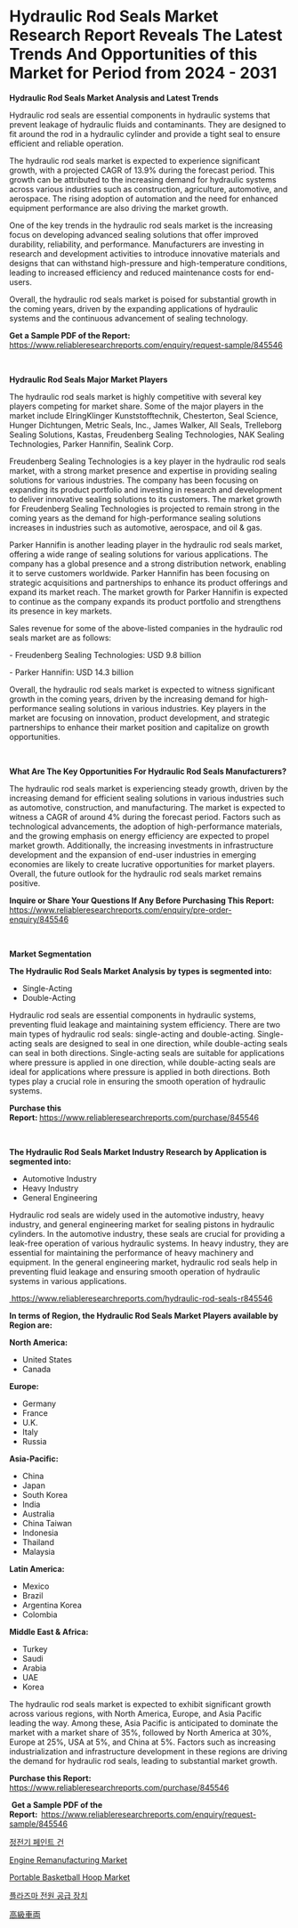 <p><h1>Hydraulic Rod Seals Market Research Report Reveals The Latest Trends And Opportunities of this Market for Period from 2024 - 2031</h1></p><p><strong>Hydraulic Rod Seals Market Analysis and Latest Trends</strong></p>
<p><p>Hydraulic rod seals are essential components in hydraulic systems that prevent leakage of hydraulic fluids and contaminants. They are designed to fit around the rod in a hydraulic cylinder and provide a tight seal to ensure efficient and reliable operation. </p><p>The hydraulic rod seals market is expected to experience significant growth, with a projected CAGR of 13.9% during the forecast period. This growth can be attributed to the increasing demand for hydraulic systems across various industries such as construction, agriculture, automotive, and aerospace. The rising adoption of automation and the need for enhanced equipment performance are also driving the market growth.</p><p>One of the key trends in the hydraulic rod seals market is the increasing focus on developing advanced sealing solutions that offer improved durability, reliability, and performance. Manufacturers are investing in research and development activities to introduce innovative materials and designs that can withstand high-pressure and high-temperature conditions, leading to increased efficiency and reduced maintenance costs for end-users.</p><p>Overall, the hydraulic rod seals market is poised for substantial growth in the coming years, driven by the expanding applications of hydraulic systems and the continuous advancement of sealing technology.</p></p>
<p><strong>Get a Sample PDF of the Report:&nbsp;</strong> <a href="https://www.reliableresearchreports.com/enquiry/request-sample/845546">https://www.reliableresearchreports.com/enquiry/request-sample/845546</a></p>
<p>&nbsp;</p>
<p><strong>Hydraulic Rod Seals Major Market Players</strong></p>
<p><p>The hydraulic rod seals market is highly competitive with several key players competing for market share. Some of the major players in the market include ElringKlinger Kunststofftechnik, Chesterton, Seal Science, Hunger Dichtungen, Metric Seals, Inc., James Walker, All Seals, Trelleborg Sealing Solutions, Kastas, Freudenberg Sealing Technologies, NAK Sealing Technologies, Parker Hannifin, Sealink Corp.</p><p>Freudenberg Sealing Technologies is a key player in the hydraulic rod seals market, with a strong market presence and expertise in providing sealing solutions for various industries. The company has been focusing on expanding its product portfolio and investing in research and development to deliver innovative sealing solutions to its customers. The market growth for Freudenberg Sealing Technologies is projected to remain strong in the coming years as the demand for high-performance sealing solutions increases in industries such as automotive, aerospace, and oil & gas.</p><p>Parker Hannifin is another leading player in the hydraulic rod seals market, offering a wide range of sealing solutions for various applications. The company has a global presence and a strong distribution network, enabling it to serve customers worldwide. Parker Hannifin has been focusing on strategic acquisitions and partnerships to enhance its product offerings and expand its market reach. The market growth for Parker Hannifin is expected to continue as the company expands its product portfolio and strengthens its presence in key markets.</p><p>Sales revenue for some of the above-listed companies in the hydraulic rod seals market are as follows:</p><p>- Freudenberg Sealing Technologies: USD 9.8 billion</p><p>- Parker Hannifin: USD 14.3 billion</p><p>Overall, the hydraulic rod seals market is expected to witness significant growth in the coming years, driven by the increasing demand for high-performance sealing solutions in various industries. Key players in the market are focusing on innovation, product development, and strategic partnerships to enhance their market position and capitalize on growth opportunities.</p></p>
<p>&nbsp;</p>
<p><strong>What Are The Key Opportunities For Hydraulic Rod Seals Manufacturers?</strong></p>
<p><p>The hydraulic rod seals market is experiencing steady growth, driven by the increasing demand for efficient sealing solutions in various industries such as automotive, construction, and manufacturing. The market is expected to witness a CAGR of around 4% during the forecast period. Factors such as technological advancements, the adoption of high-performance materials, and the growing emphasis on energy efficiency are expected to propel market growth. Additionally, the increasing investments in infrastructure development and the expansion of end-user industries in emerging economies are likely to create lucrative opportunities for market players. Overall, the future outlook for the hydraulic rod seals market remains positive.</p></p>
<p><strong>Inquire or Share Your Questions If Any Before Purchasing This Report:</strong> <a href="https://www.reliableresearchreports.com/enquiry/pre-order-enquiry/845546">https://www.reliableresearchreports.com/enquiry/pre-order-enquiry/845546</a></p>
<p>&nbsp;</p>
<p><strong>Market Segmentation</strong></p>
<p><strong>The Hydraulic Rod Seals Market Analysis by types is segmented into:</strong></p>
<p><ul><li>Single-Acting</li><li>Double-Acting</li></ul></p>
<p><p>Hydraulic rod seals are essential components in hydraulic systems, preventing fluid leakage and maintaining system efficiency. There are two main types of hydraulic rod seals: single-acting and double-acting. Single-acting seals are designed to seal in one direction, while double-acting seals can seal in both directions. Single-acting seals are suitable for applications where pressure is applied in one direction, while double-acting seals are ideal for applications where pressure is applied in both directions. Both types play a crucial role in ensuring the smooth operation of hydraulic systems.</p></p>
<p><strong>Purchase this Report:&nbsp;</strong><a href="https://www.reliableresearchreports.com/purchase/845546">https://www.reliableresearchreports.com/purchase/845546</a></p>
<p>&nbsp;</p>
<p><strong>The Hydraulic Rod Seals Market Industry Research by Application is segmented into:</strong></p>
<p><ul><li>Automotive Industry</li><li>Heavy Industry</li><li>General Engineering</li></ul></p>
<p><p>Hydraulic rod seals are widely used in the automotive industry, heavy industry, and general engineering market for sealing pistons in hydraulic cylinders. In the automotive industry, these seals are crucial for providing a leak-free operation of various hydraulic systems. In heavy industry, they are essential for maintaining the performance of heavy machinery and equipment. In the general engineering market, hydraulic rod seals help in preventing fluid leakage and ensuring smooth operation of hydraulic systems in various applications.</p></p>
<p><a href="https://www.reliableresearchreports.com/hydraulic-rod-seals-r845546">&nbsp;https://www.reliableresearchreports.com/hydraulic-rod-seals-r845546</a></p>
<p><strong>In terms of Region, the Hydraulic Rod Seals Market Players available by Region are:</strong></p>
<p>
    <p> <strong> North America: </strong>
        <ul>
            <li>United States</li>
            <li>Canada</li>
        </ul>
        </p> 
    <p> <strong> Europe: </strong>
        <ul>
            <li>Germany</li>
            <li>France</li>
            <li>U.K.</li>
            <li>Italy</li>
            <li>Russia</li>
        </ul>
        </p> 
    <p> <strong> Asia-Pacific: </strong>
        <ul>
            <li>China</li>
            <li>Japan</li>
            <li>South Korea</li>
            <li>India</li>
            <li>Australia</li>
            <li>China Taiwan</li>
            <li>Indonesia</li>
            <li>Thailand</li>
            <li>Malaysia</li>
        </ul>
        </p> 
    <p> <strong> Latin America: </strong>
        <ul>
            <li>Mexico</li>
            <li>Brazil</li>
            <li>Argentina Korea</li>
            <li>Colombia</li>
        </ul>
        </p> 
    <p> <strong> Middle East & Africa: </strong>
        <ul>
            <li>Turkey</li>
            <li>Saudi</li>
            <li>Arabia</li>
            <li>UAE</li>
            <li>Korea</li>
        </ul>
    </p>
    </p>
<p><p>The hydraulic rod seals market is expected to exhibit significant growth across various regions, with North America, Europe, and Asia Pacific leading the way. Among these, Asia Pacific is anticipated to dominate the market with a market share of 35%, followed by North America at 30%, Europe at 25%, USA at 5%, and China at 5%. Factors such as increasing industrialization and infrastructure development in these regions are driving the demand for hydraulic rod seals, leading to substantial market growth.</p></p>
<p><strong>Purchase this Report: </strong><a href="https://www.reliableresearchreports.com/purchase/845546">https://www.reliableresearchreports.com/purchase/845546</a></p>
<p>&nbsp;<strong>Get a Sample PDF of the Report:&nbsp;&nbsp;</strong><a href="https://www.reliableresearchreports.com/enquiry/request-sample/845546">https://www.reliableresearchreports.com/enquiry/request-sample/845546</a></p>
<p><strong></strong></p>
<p><p><a href="https://github.com/CliftonFisher9067/Market-Research-Report-List-1/blob/main/835860426636.md">정전기 페인트 건</a></p><p><a href="https://github.com/dx0328/Market-Research-Report-List-2/blob/main/engine-remanufacturing-market.md">Engine Remanufacturing Market</a></p><p><a href="https://github.com/Glendatilghmankmgz0rbhwpy/Market-Research-Report-List-2/blob/main/portable-basketball-hoop-market.md">Portable Basketball Hoop Market</a></p><p><a href="https://github.com/fernandotryO5lson96765/Market-Research-Report-List-1/blob/main/948078726637.md">플라즈마 전원 공급 장치</a></p><p><a href="https://github.com/EmoryYundt1935/Market-Research-Report-List-1/blob/main/595879028974.md">高級車両</a></p></p>